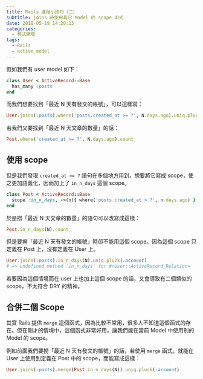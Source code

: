 ```yaml
---
title: Rails 進階小技巧（二）
subtitle: joins 時使用其它 Model 的 scope 函式
date: 2018-05-19 14:20:13
categories:
  - 程式開發
tags:
  - Rails
  - active_model
---
```


假如我們有 user model 如下：

```rb
class User < ActiveRecord::Base
  has_many :posts
end
```

而我們想要找到「最近 N 天有發文的帳號」，可以這樣寫：

```rb
User.joins(:posts).where('posts.created_at >= ?', N.days.ago).uniq.pluck(:account)
```

若我們又要找到「最近 N 天文章的數量」的話：

```rb
Post.where('created_at >= ?', N.days.ago).count
```

## 使用 scope

但是我們發現 `created_at >= ?` 語句在多個地方用到，想要將它寫成 scope，使之更加語義化，因而加上了 `in_n_days` 這個 scope。

```rb
class Post < ActiveRecord::Base
  scope :in_n_days, ->(n){ where('posts.created_at > ?', n.days.ago) }
end
```

於是撈「最近 N 天文章的數量」的語句可以改寫成這樣：

```rb
Post.in_n_days(N).count
```

但是要撈「最近 N 天有發文的帳號」時卻不能用這個 scope。因為這個 scope 只定義在 Post 上，沒有定義在 User 上。

```rb
User.joins(:posts).in_n_days(N).uniq.pluck(:account)
# => undefined method `in_n_days' for #<User::ActiveRecord_Relation>
```
若要因為這個情境而在 user 上也加上這個 scope 的話，又會導致有二個類似的 scope，不太符合 DRY 的精神。

## 合併二個 Scope

其實 Rails 提供 `merge` 這個函式，因為比較不常用，很多人不知道這個函式的存在。但在剛才的情境中，這個函式非常好用，讓我們能在當前 Model 中使用別的 Model 的 scope。

例如前面我們要撈「最近 N 天有發文的帳號」的話，若使用 `merge` 函式，就能在 User 上使用到定義在 Post 中的 scope，而能寫成這樣：

```rb
User.joins(:posts).merge(Post.in_n_days(N)).uniq.pluck(:account)
```


